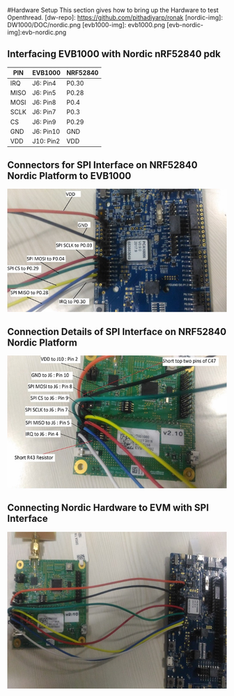 #Hardware Setup
This section gives how to bring up the Hardware to test Openthread. 
[dw-repo]: https://github.com/pithadiyarp/ronak
[nordic-img]: DW1000/DOC/nordic.png
[evb1000-img]: evb1000.png
[evb-nordic-img]:evb-nordic.png

## Interfacing EVB1000 with Nordic nRF52840 pdk
 |PIN|EVB1000|NRF52840|
 |-----|-----|-----|
 |IRQ|J6: Pin4|P0.30|
 |MISO|J6: Pin5|P0.28|
 |MOSI|J6: Pin8|P0.4|
 |SCLK|J6: Pin7|P0.3|
 |CS|J6: Pin9|P0.29|
 |GND|J6: Pin10|GND|
 |VDD|J10: Pin2|VDD|

## Connectors for SPI Interface on NRF52840 Nordic Platform to EVB1000
![nRF52840](./DW1000/DOC/nordic.png)

## Connection Details of SPI Interface on NRF52840 Nordic Platform

![Decawave](./evb1000.png)

## Connecting Nordic Hardware to EVM with SPI Interface

![Decawave-Nordic](./evb-nordic.png)

